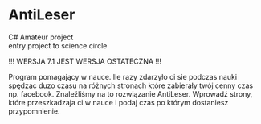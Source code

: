 # AntiLeser
C#
Amateur project  
entry project to science circle 

!!! WERSJA 7.1 JEST WERSJA OSTATECZNA !!!

Program pomagający w nauce. 
Ile razy zdarzyło ci sie podczas nauki spędzac duzo czasu na różnych stronach które zabierały twój cenny czas np. facebook.
Znaleźliśmy na to rozwiązanie AntiLeser. Wprowadź strony, które przeszkadzaja ci w nauce i podaj czas po którym dostaniesz przypomnienie.



